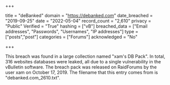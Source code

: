 +++

title = "deBanked"
domain = "https://debanked.com"
date_breached = "2019-09-25"
date = "2022-05-04"
record_count = "2,610"
privacy = "Public"
Verified = "True"
hashing = ["vB"]
breached_data = ["Email addresses", "Passwords", "Usernames", "IP addresses"]
type = ["posts","post"]
categories = ["Forums"]
acknowledged = "No"


+++


This breach was found in a large collection named "xam's DB Pack". In total, 316 websites databases were leaked, all due to a single vulnerability in the vBulletin software. The breach pack was released on RaidForums by the user xam on October 17, 2019. The filename that this entry comes from is "debanked.com_2610.txt".

